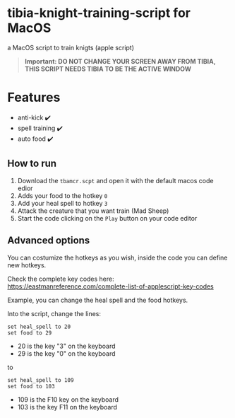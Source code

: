 # tibia-knight-training-script for MacOS
a MacOS script to train knigts (apple script)

> **Important: DO NOT CHANGE YOUR SCREEN AWAY FROM TIBIA, THIS SCRIPT NEEDS TIBIA TO BE THE ACTIVE WINDOW**

# Features

- anti-kick ✔️
- spell training ✔️
- auto food ✔️

## How to run

1. Download the `tbamcr.scpt` and open it with the default macos code edior
2. Adds your food to the hotkey `0`
3. Add your heal spell to hotkey `3`
4. Attack the creature that you want train (Mad Sheep)
5. Start the code clicking on the `Play` button on your code editor


## Advanced options

You can costumize the hotkeys as you wish, inside the code you can define new hotkeys.

Check the complete key codes here: https://eastmanreference.com/complete-list-of-applescript-key-codes

Example, you can change the heal spell and the food hotkeys.

Into the script, change the lines:
```
set heal_spell to 20
set food to 29
```
- 20 is the key "3" on the keyboard
- 29 is the key "0" on the keyboard

to

```
set heal_spell to 109
set food to 103
```
- 109 is the F10 key on the keyboard
- 103 is the key F11 on the keyboard
